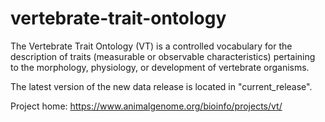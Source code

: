 # vertebrate-trait-ontology

The Vertebrate Trait Ontology (VT) is a controlled vocabulary for 
the description of traits (measurable or observable characteristics) 
pertaining to the morphology, physiology, or development of vertebrate 
organisms. 

The latest version of the new data release is located in "current_release".

Project home: https://www.animalgenome.org/bioinfo/projects/vt/
